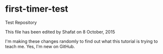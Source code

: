 # first-timer-test
Test Repository

This file has been edited by Shafat on 8 October, 2015

I'm making these changes randomly to find out what this tutorial is trying to teach me.
Yes, I'm new on GitHub.
